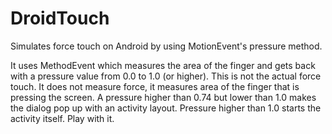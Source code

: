 # DroidTouch
Simulates force touch on Android by using MotionEvent's pressure method.

It uses MethodEvent which measures the area of the finger and gets back with a pressure value from 0.0 to 1.0 (or higher).
This is not the actual force touch. It does not measure force, it measures area of the finger that is pressing the screen.
A pressure higher than 0.74 but lower than 1.0 makes the dialog pop up with an activity layout. 
Pressure higher than 1.0 starts the activity itself.
Play with it.

